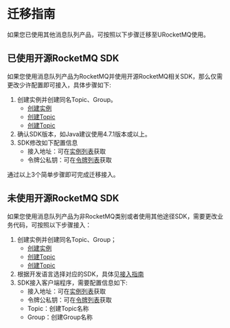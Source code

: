 # 迁移指南

如果您已使用其他消息队列产品，可按照以下步骤迁移至URocketMQ使用。


## 已使用开源RocketMQ SDK

如果您使用消息队列产品为RocketMQ并使用开源RocketMQ相关SDK，那么仅需更改少许配置即可接入，具体步骤如下:

1. 创建实例并创建同名Topic、Group。
    * [创建实例](/rocketmq/guide/instance/create)
    * [创建Topic](/rocketmq/guide/topic/create)
    * [创建Topic](/rocketmq/guide/group/create)
2. 确认SDK版本，如Java建议使用4.7.1版本或以上。
3. SDK修改如下配置信息
   * 接入地址：可在[实例列表](/rocketmq/guide/instance/list)获取
   * 令牌公私钥：可在[令牌列表](/rocketmq/guide/token)获取

通过以上3个简单步骤即可完成迁移接入。

## 未使用开源RocketMQ SDK

如果您使用消息队列产品为非RocketMQ类别或者使用其他途径SDK，需要更改业务代码，可按照以下步骤接入：

1. 创建实例并创建同名Topic、Group；
    * [创建实例](/rocketmq/guide/instance/create)
    * [创建Topic](/rocketmq/guide/topic/create)
    * [创建Topic](/rocketmq/guide/group/create)
2. 根据开发语言选择对应的SDK，具体见[接入指南](/rocketmq/guide/instance/practice/index)
3. SDK接入客户端程序，需要配置信息如下:
    * 接入地址：可在[实例列表](/rocketmq/guide/instance/list)获取
    * 令牌公私钥：可在[令牌列表](/rocketmq/guide/token)获取
    * Topic：创建Topic名称
    * Group：创建Group名称